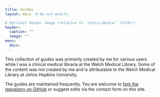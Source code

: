 ```yaml
---
title: Guides
layout: docs  # Do not modify.

# Optional header image (relative to `static/media/` folder).
header:
  caption: ""
  image: ""
menu:
  docs:
---
```


This collection of guides was primarily created by me for various users while I was a clinical medical libraria at the Welch Medical Library. Some of the content was not created by me and is attributable to the Welch Medical Library at Johns Hopkins University.

The guides are maintained frequently. You are welcome to [fork the repository on GitHub](https://github.com/carrieprice78/website) or suggest edits via the contact form on this site.
